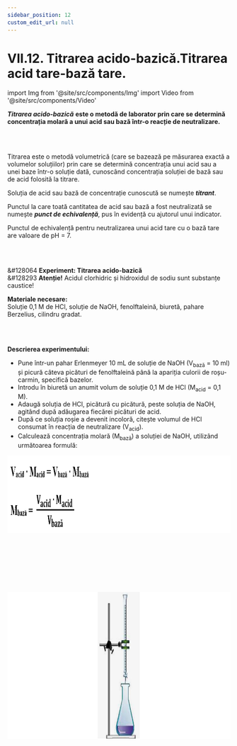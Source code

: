 ```yaml
---
sidebar_position: 12
custom_edit_url: null
---
```


# VII.12. Titrarea acido-bazică.Titrarea acid tare-bază tare.


import Img from '@site/src/components/Img'
import Video from '@site/src/components/Video'




<div class="alert alert--primary" role="alert">

***Titrarea acido-bazică*** **este o metodă de laborator prin care se determină concentrația molară a unui acid sau bază într-o reacție de neutralizare.**



</div>




<br></br>



<div class="alert alert--primary" role="alert">


Titrarea este o metodă volumetrică (care se bazează pe măsurarea exactă a volumelor soluțiilor) prin care se determină concentrația unui acid sau a unei baze într-o soluție dată, cunoscând concentrația soluției de bază sau de acid folosită la titrare. 

Soluția de acid sau bază de concentrație cunoscută se numește ***titrant***.

Punctul la care toată cantitatea de acid sau bază a fost neutralizată se numește ***punct de echivalență***, pus în evidență cu ajutorul unui indicator.

Punctul de echivalență pentru neutralizarea unui acid tare cu o bază tare are valoare de pH = 7.



</div>


<br></br>



<div class="alert alert--success" role="alert">

&#128064 **Experiment: Titrarea acido-bazică**   
&#128293 **Atenție!** Acidul clorhidric și hidroxidul de sodiu sunt substanțe caustice!   



**Materiale necesare:**      
Soluție 0,1 M de HCl, soluție de NaOH, fenolftaleină, biuretă, pahare Berzelius, cilindru gradat.


<br></br>


**Descrierea experimentului:**       
- Pune într-un pahar Erlenmeyer 10 mL de soluție de NaOH (V<sub>bază</sub> = 10 ml) și picură câteva picături de fenolftaleină până la apariția culorii de roșu-carmin, specifică bazelor.      
- Introdu în biuretă un anumit volum de soluție 0,1 M de HCl (M<sub>acid</sub> = 0,1 M).       
- Adaugă soluția de HCl, picătură cu picătură, peste soluția de NaOH, agitând după adăugarea fiecărei picături de acid.       
- După ce soluția roșie a devenit incoloră, citește volumul de HCl consumat în reacția de neutralizare (V<sub>acid</sub>).     
- Calculează concentrația molară (M<sub>bază</sub>) a soluției de NaOH, utilizând următoarea formulă:



<Img className="img-responsive4" src="chimie/clasa12/capitolul7/VII-12-titrarea-acido-bazica-titrarea-acid-tare-baza-tare-poza1-experiment-titrarea-acido-bazica-formule-de-calcul.png" width="1000" height="176" lazy={false} />

<br></br>
<br></br>
<br></br>


<Img className="img-responsive4" src="chimie/clasa12/capitolul7/VII-12-titrarea-acido-bazica-titrarea-acid-tare-baza-tare-poza2-experiment-titrarea-acido-bazica-poza-experiment.png" width="1000" height="332" lazy={false} />





</div>



